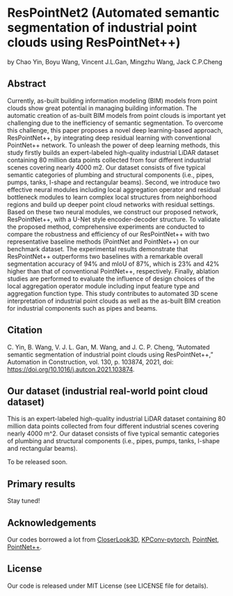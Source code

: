 # ResPointNet2 (Automated semantic segmentation of industrial point clouds using ResPointNet++)

by Chao Yin, Boyu Wang, Vincent J.L.Gan, Mingzhu Wang, Jack C.P.Cheng

## Abstract

Currently, as-built building information modeling (BIM) models from point clouds show great potential in managing building information. The automatic creation of as-built BIM models from point clouds is important yet challenging due to the inefficiency of semantic segmentation. To overcome this challenge, this paper proposes a novel deep learning-based approach, ResPointNet++, by integrating deep residual learning with conventional PointNet++ network. To unleash the power of deep learning methods, this study firstly builds an expert-labeled high-quality industrial LiDAR dataset containing 80 million data points collected from four different industrial scenes covering nearly 4000 m2. Our dataset consists of five typical semantic categories of plumbing and structural components (i.e., pipes, pumps, tanks, I-shape and rectangular beams). Second, we introduce two effective neural modules including local aggregation operator and residual bottleneck modules to learn complex local structures from neighborhood regions and build up deeper point cloud networks with residual settings. Based on these two neural modules, we construct our proposed network, ResPointNet++, with a U-Net style encoder-decoder structure. To validate the proposed method, comprehensive experiments are conducted to compare the robustness and efficiency of our ResPointNet++ with two representative baseline methods (PointNet and PointNet++) on our benchmark dataset. The experimental results demonstrate that ResPointNet++ outperforms two baselines with a remarkable overall segmentation accuracy of 94% and mIoU of 87%, which is 23% and 42% higher than that of conventional PointNet++, respectively. Finally, ablation studies are performed to evaluate the influence of design choices of the local aggregation operator module including input feature type and aggregation function type. This study contributes to automated 3D scene interpretation of industrial point clouds as well as the as-built BIM creation for industrial components such as pipes and beams.

## Citation
C. Yin, B. Wang, V. J. L. Gan, M. Wang, and J. C. P. Cheng, “Automated semantic segmentation of industrial point clouds using ResPointNet++,” Automation in Construction, vol. 130, p. 103874, 2021, doi: https://doi.org/10.1016/j.autcon.2021.103874.

## Our dataset (industrial real-world point cloud dataset)

This is an expert-labeled high-quality industrial LiDAR dataset containing 80 million data points collected from four different industrial scenes covering nearly 4000 m^2. Our dataset consists of five typical semantic categories of plumbing and structural components (i.e., pipes, pumps, tanks, I-shape and rectangular beams).

To be released soon.

## Primary results

Stay tuned!


## Acknowledgements

Our codes borrowed a lot from [CloserLook3D](https://github.com/zeliu98/CloserLook3D), [KPConv-pytorch](https://github.com/HuguesTHOMAS/KPConv-PyTorch), [PointNet](https://github.com/charlesq34/pointnet), [PointNet++](https://github.com/erikwijmans/Pointnet2_PyTorch).

## License

Our code is released under MIT License (see LICENSE file for details).
